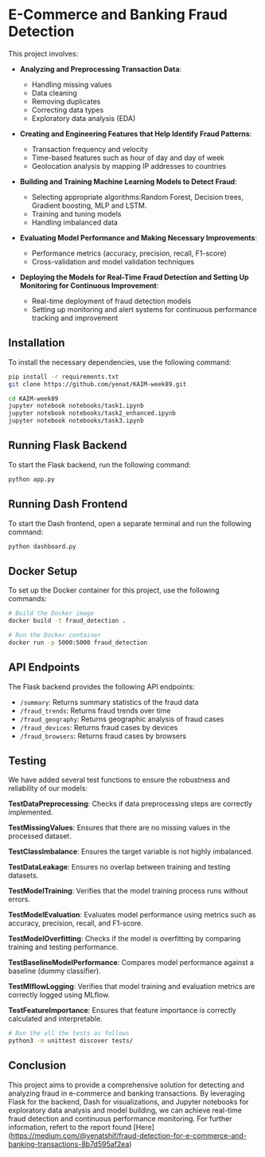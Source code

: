 # E-Commerce and Banking Fraud Detection

This project involves:

- **Analyzing and Preprocessing Transaction Data**:
  - Handling missing values
  - Data cleaning
  - Removing duplicates
  - Correcting data types
  - Exploratory data analysis (EDA)
  
- **Creating and Engineering Features that Help Identify Fraud Patterns**:
  - Transaction frequency and velocity
  - Time-based features such as hour of day and day of week
  - Geolocation analysis by mapping IP addresses to countries
  
- **Building and Training Machine Learning Models to Detect Fraud**:
  - Selecting appropriate algorithms:Random Forest, Decision trees, Gradient boosting, MLP and LSTM.
  - Training and tuning models
  - Handling imbalanced data
  
- **Evaluating Model Performance and Making Necessary Improvements**:
  - Performance metrics (accuracy, precision, recall, F1-score)
  - Cross-validation and model validation techniques
  
- **Deploying the Models for Real-Time Fraud Detection and Setting Up Monitoring for Continuous Improvement**:
  - Real-time deployment of fraud detection models
  - Setting up monitoring and alert systems for continuous performance tracking and improvement

## Installation

To install the necessary dependencies, use the following command:
```bash
pip install -r requirements.txt
git clone https://github.com/yenat/KAIM-week89.git

cd KAIM-week89
jupyter notebook notebooks/task1.ipynb
jupyter notebook notebooks/task2_enhanced.ipynb
jupyter notebook notebooks/task3.ipynb
```

## Running Flask Backend

To start the Flask backend, run the following command:
```bash
python app.py
```

## Running Dash Frontend

To start the Dash frontend, open a separate terminal and run the following command:
```bash
python dashboard.py
```

## Docker Setup

To set up the Docker container for this project, use the following commands:
```bash
# Build the Docker image
docker build -t fraud_detection .

# Run the Docker container
docker run -p 5000:5000 fraud_detection
```

## API Endpoints

The Flask backend provides the following API endpoints:

- `/summary`: Returns summary statistics of the fraud data
- `/fraud_trends`: Returns fraud trends over time
- `/fraud_geography`: Returns geographic analysis of fraud cases
- `/fraud_devices`: Returns fraud cases by devices
- `/fraud_browsers`: Returns fraud cases by browsers


## Testing
We have added several test functions to ensure the robustness and reliability of our models:

**TestDataPreprocessing**: Checks if data preprocessing steps are correctly implemented.

**TestMissingValues**: Ensures that there are no missing values in the processed dataset.

**TestClassImbalance**: Ensures the target variable is not highly imbalanced.

**TestDataLeakage**: Ensures no overlap between training and testing datasets.

**TestModelTraining**: Verifies that the model training process runs without errors.

**TestModelEvaluation**: Evaluates model performance using metrics such as accuracy, precision, recall, and F1-score.

**TestModelOverfitting**: Checks if the model is overfitting by comparing training and testing performance.

**TestBaselineModelPerformance**: Compares model performance against a baseline (dummy classifier).

**TestMlflowLogging**: Verifies that model training and evaluation metrics are correctly logged using MLflow.

**TestFeatureImportance**: Ensures that feature importance is correctly calculated and interpretable.



```bash
# Run the all the tests as follows
python3 -m unittest discover tests/

```

## Conclusion

This project aims to provide a comprehensive solution for detecting and analyzing fraud in e-commerce and banking transactions. By leveraging Flask for the backend, Dash for visualizations, and Jupyter notebooks for exploratory data analysis and model building, we can achieve real-time fraud detection and continuous performance monitoring.
For further information, refert to the report found [Here] (https://medium.com/@yenatshif/fraud-detection-for-e-commerce-and-banking-transactions-8b7d595af2ea)

